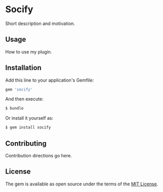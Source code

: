 # Socify
Short description and motivation.

## Usage
How to use my plugin.

## Installation
Add this line to your application's Gemfile:

```ruby
gem 'socify'
```

And then execute:
```bash
$ bundle
```

Or install it yourself as:
```bash
$ gem install socify
```

## Contributing
Contribution directions go here.

## License
The gem is available as open source under the terms of the [MIT License](http://opensource.org/licenses/MIT).
